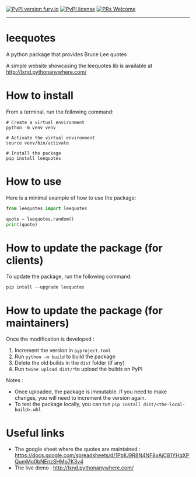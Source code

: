 [![PyPI version fury.io](https://badge.fury.io/py/ansicolortags.svg)](https://pypi.python.org/pypi/leequotes/)
[![PyPI license](https://img.shields.io/pypi/l/ansicolortags.svg)](https://pypi.python.org/pypi/ansicolortags/)
[![PRs Welcome](https://img.shields.io/badge/PRs-welcome-brightgreen.svg?style=plastic)](http://makeapullrequest.com)
***

# leequotes

A python package that provides Bruce Lee quotes

A simple website showcasing the leequotes lib is available at http://lxnd.pythonanywhere.com/

# How to install

From a terminal, run the following command:
```shell
# Create a virtual environment
python -m venv venv

# Activate the virtual environment
source venv/bin/activate

# Install the package
pip install leequotes
```

# How to use

Here is a minimal example of how to use the package:
```python
from leequotes import leequotes

quote = leequotes.random()
print(quote)
```


# How to update the package (for clients)

To update the package, run the following command:
```shell
pip intall --upgrade leequotes
```

# How to update the package (for maintainers)

Once the modification is developed : 
1. Increment the version in `pyproject.toml`
2. Run `python -m build` to build the package
3. Delete the old builds in the `dist` folder (if any)
4. Run `twine upload dist/*`to upload the builds on PyPI

Notes : 
- Once uploaded, the package is immutable. If you need to make changes, you will need to increment the version again.
- To test the package locally, you can run `pip install dist/<the-local-build>.whl`

# Useful links

- The google sheet where the quotes are maintained : https://docs.google.com/spreadsheets/d/1PbIU9R8N4NF8xAjC81YHqXPQumMo0bNEnzSHMo7K3v4
- The live demo : http://lxnd.pythonanywhere.com/